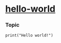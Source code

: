 # [hello-world](https://www.google.com/search?q=frutiger+font&rlz=1CATTSD_enUS827&oq=frutiger&aqs=chrome.1.69i57j0l9.3187j0j7&sourceid=chrome&ie=UTF-8)

### Topic

```
print("Hello world!")
```


